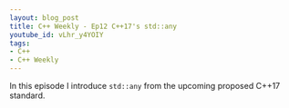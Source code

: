 ```yaml
---
layout: blog_post
title: C++ Weekly - Ep12 C++17's std::any
youtube_id: vLhr_y4YOIY
tags:
- C++
- C++ Weekly
---
```


In this episode I introduce `std::any` from the upcoming proposed C++17 standard.
